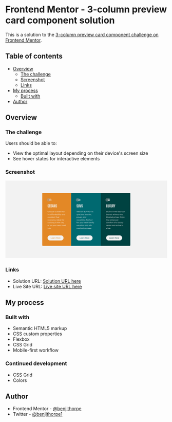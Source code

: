 # Frontend Mentor - 3-column preview card component solution

This is a solution to the [3-column preview card component challenge on Frontend Mentor](https://www.frontendmentor.io/challenges/3column-preview-card-component-pH92eAR2-).

## Table of contents

- [Overview](#overview)
  - [The challenge](#the-challenge)
  - [Screenshot](#screenshot)
  - [Links](#links)
- [My process](#my-process)
  - [Built with](#built-with)
- [Author](#author)


## Overview

### The challenge

Users should be able to:

- View the optimal layout depending on their device's screen size
- See hover states for interactive elements

### Screenshot

![](./Frontend%20Mentor%203-column%20preview%20card%20component.png)


### Links

- Solution URL: [Solution URL here](https://github.com/benjithorpe/FEM-3-column-preview-card)
- Live Site URL: [Live site URL here](https://fem-3-column.netlify.app/)

## My process

### Built with

- Semantic HTML5 markup
- CSS custom properties
- Flexbox
- CSS Grid
- Mobile-first workflow

### Continued development

- CSS Grid
- Colors

## Author

<!-- - Website - [Add your name here](https://www.your-site.com) -->
- Frontend Mentor - [@benjithorpe](https://www.frontendmentor.io/profile/benjithorpe)
- Twitter - [@benjithorpe1](https://www.twitter.com/benjithorpe1)

